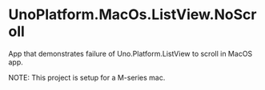 # UnoPlatform.MacOs.ListView.NoScroll

App that demonstrates failure of Uno.Platform.ListView to scroll in MacOS app.

NOTE: This project is setup for a M-series mac.
